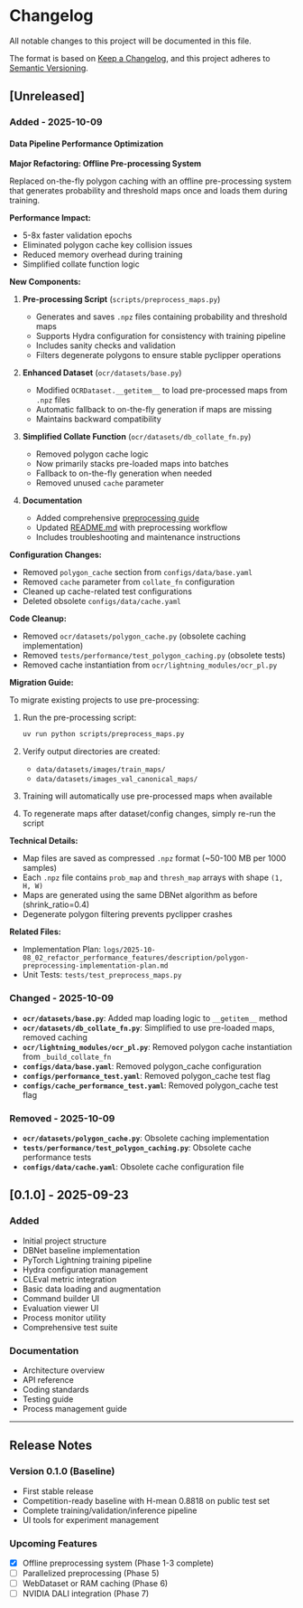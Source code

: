 # Changelog

All notable changes to this project will be documented in this file.

The format is based on [Keep a Changelog](https://keepachangelog.com/en/1.0.0/),
and this project adheres to [Semantic Versioning](https://semver.org/spec/v2.0.0.html).

## [Unreleased]

### Added - 2025-10-09

#### Data Pipeline Performance Optimization

**Major Refactoring: Offline Pre-processing System**

Replaced on-the-fly polygon caching with an offline pre-processing system that generates probability and threshold maps once and loads them during training.

**Performance Impact:**
- 5-8x faster validation epochs
- Eliminated polygon cache key collision issues
- Reduced memory overhead during training
- Simplified collate function logic

**New Components:**

1. **Pre-processing Script** (`scripts/preprocess_maps.py`)
   - Generates and saves `.npz` files containing probability and threshold maps
   - Supports Hydra configuration for consistency with training pipeline
   - Includes sanity checks and validation
   - Filters degenerate polygons to ensure stable pyclipper operations

2. **Enhanced Dataset** (`ocr/datasets/base.py`)
   - Modified `OCRDataset.__getitem__` to load pre-processed maps from `.npz` files
   - Automatic fallback to on-the-fly generation if maps are missing
   - Maintains backward compatibility

3. **Simplified Collate Function** (`ocr/datasets/db_collate_fn.py`)
   - Removed polygon cache logic
   - Now primarily stacks pre-loaded maps into batches
   - Fallback to on-the-fly generation when needed
   - Removed unused `cache` parameter

4. **Documentation**
   - Added comprehensive [preprocessing guide](docs/preprocessing_guide.md)
   - Updated [README.md](README.md) with preprocessing workflow
   - Includes troubleshooting and maintenance instructions

**Configuration Changes:**

- Removed `polygon_cache` section from `configs/data/base.yaml`
- Removed `cache` parameter from `collate_fn` configuration
- Cleaned up cache-related test configurations
- Deleted obsolete `configs/data/cache.yaml`

**Code Cleanup:**

- Removed `ocr/datasets/polygon_cache.py` (obsolete caching implementation)
- Removed `tests/performance/test_polygon_caching.py` (obsolete tests)
- Removed cache instantiation from `ocr/lightning_modules/ocr_pl.py`

**Migration Guide:**

To migrate existing projects to use pre-processing:

1. Run the pre-processing script:
   ```bash
   uv run python scripts/preprocess_maps.py
   ```

2. Verify output directories are created:
   - `data/datasets/images/train_maps/`
   - `data/datasets/images_val_canonical_maps/`

3. Training will automatically use pre-processed maps when available

4. To regenerate maps after dataset/config changes, simply re-run the script

**Technical Details:**

- Map files are saved as compressed `.npz` format (~50-100 MB per 1000 samples)
- Each `.npz` file contains `prob_map` and `thresh_map` arrays with shape `(1, H, W)`
- Maps are generated using the same DBNet algorithm as before (shrink_ratio=0.4)
- Degenerate polygon filtering prevents pyclipper crashes

**Related Files:**
- Implementation Plan: `logs/2025-10-08_02_refactor_performance_features/description/polygon-preprocessing-implementation-plan.md`
- Unit Tests: `tests/test_preprocess_maps.py`

### Changed - 2025-10-09

- **`ocr/datasets/base.py`**: Added map loading logic to `__getitem__` method
- **`ocr/datasets/db_collate_fn.py`**: Simplified to use pre-loaded maps, removed caching
- **`ocr/lightning_modules/ocr_pl.py`**: Removed polygon cache instantiation from `_build_collate_fn`
- **`configs/data/base.yaml`**: Removed polygon_cache configuration
- **`configs/performance_test.yaml`**: Removed polygon_cache test flag
- **`configs/cache_performance_test.yaml`**: Removed polygon_cache test flag

### Removed - 2025-10-09

- **`ocr/datasets/polygon_cache.py`**: Obsolete caching implementation
- **`tests/performance/test_polygon_caching.py`**: Obsolete cache performance tests
- **`configs/data/cache.yaml`**: Obsolete cache configuration file

## [0.1.0] - 2025-09-23

### Added
- Initial project structure
- DBNet baseline implementation
- PyTorch Lightning training pipeline
- Hydra configuration management
- CLEval metric integration
- Basic data loading and augmentation
- Command builder UI
- Evaluation viewer UI
- Process monitor utility
- Comprehensive test suite

### Documentation
- Architecture overview
- API reference
- Coding standards
- Testing guide
- Process management guide

---

## Release Notes

### Version 0.1.0 (Baseline)
- First stable release
- Competition-ready baseline with H-mean 0.8818 on public test set
- Complete training/validation/inference pipeline
- UI tools for experiment management

### Upcoming Features
- [x] Offline preprocessing system (Phase 1-3 complete)
- [ ] Parallelized preprocessing (Phase 5)
- [ ] WebDataset or RAM caching (Phase 6)
- [ ] NVIDIA DALI integration (Phase 7)
